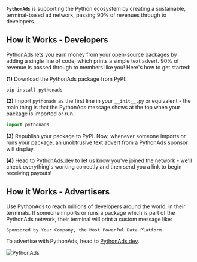 **`PythonAds`** is supporting the Python ecosystem by creating a sustainable, terminal-based ad network, passing 90% of revenues through to developers. 

## How it Works - Developers

PythonAds lets you earn money from your open-source packages by adding a single line of code, which prints a simple text advert. 90% of revenue is passed through to members like you! Here's how to get started:

**(1)** Download the PythonAds package from PyPI:

```shell
pip install pythonads
```

**(2)** Import `pythonads` as the first line in your `__init__.py` or equivalent - the main thing is that the PythonAds message shows at the top when your package is imported or run. 

```python
import pythonads
```

**(3)** Republish your package to PyPI. Now, whenever someone imports or runs your package, an unobtrusive text advert from a PythonAds sponsor will display. 

**(4)** Head to [PythonAds.dev](https://pythonads.dev) to let us know you've joined the network - we'll check everything's working correctly and then send you a link to begin receiving payouts!

## How it Works - Advertisers

Use PythonAds to reach millions of developers around the world, in their terminals. If someone imports or runs a package which is part of the PythonAds network, their terminal will print a custom message like:

`Sponsored by Your Company, the Most Powerful Data Platform` 

To advertise with PythonAds, head to [PythonAds.dev](https://pythonads.dev).

![PythonAds](https://pythonads.dev/assets/pythonads.png)